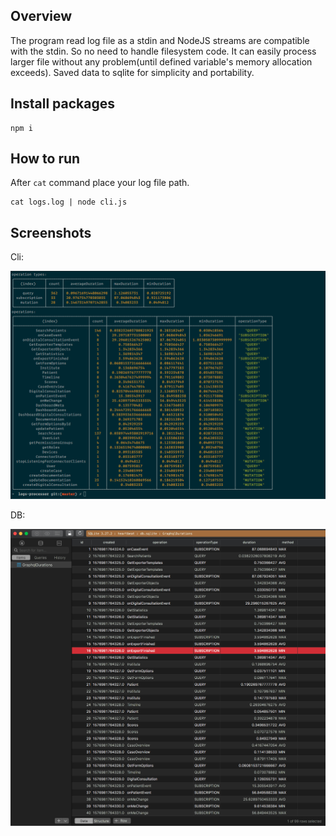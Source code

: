 ## Overview
The program read log file as a stdin and NodeJS streams are compatible with the stdin. So no need to handle filesystem code. It can easily process larger file without any problem(until defined variable's memory allocation exceeds). Saved data to sqlite for simplicity and portability. 

## Install packages
```
npm i
```

## How to run

After `cat` command place your log file path.
```
cat logs.log | node cli.js
```

## Screenshots

Cli:
<p align="center">
  <img src="images/cli.png"/>
</p>

DB:
<p align="center">
  <img src="images/db.png"/>
</p>
